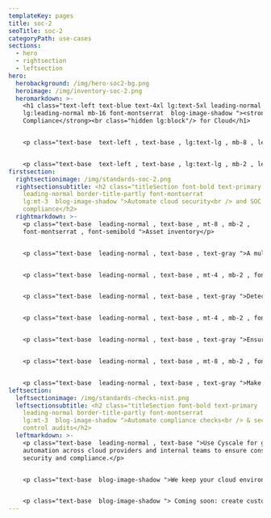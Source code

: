 ```yaml
---
templateKey: pages
title: soc-2
seoTitle: soc-2
categoryPath: use-cases
sections:
  - hero
  - rightsection
  - leftsection
hero:
  herobackground: /img/hero-soc2-bg.png
  heroimage: /img/inventory-soc-2.png
  heromarkdown: >-
    <h1 class="text-left text-blue text-4xl lg:text-5xl leading-normal
    lg:leading-normal mb-16 font-montserrat  blog-image-shadow "><strong>SOC 2
    Compliance</strong><br class="hidden lg:block"/> for Cloud</h1>


    <p class="text-base  text-left , text-base , lg:text-lg , mb-8 , leading-relaxed , text-gray ">Cyscale offers a powerful set of technical controls helping you prepare for a SOC 2 audit in areas such as security, availability, processing integrity, confidentiality and privacy.</p>


    <p class="text-base  text-left , text-base , lg:text-lg , mb-2 , leading-relaxed , text-gray ">Out-of-the-box policies that you can use for a solid security program.</p>
firstsection:
  rightsectionimage: /img/standards-soc-2.png
  rightsectionsubtitle: <h2 class="titleSection font-bold text-primary
    leading-normal border-title-partly font-montserrat
    lg:mt-3  blog-image-shadow ">Automate cloud security<br /> and SOC 2
    compliance</h2>
  rightmarkdown: >-
    <p class="text-base  leading-normal , text-base , mt-8 , mb-2 ,
    font-montserrat , font-semibold ">Asset inventory</p>


    <p class="text-base  leading-normal , text-base , text-gray ">A multi-cloud asset inventory enables the management of information assets. Easily filter the asset table and generate relevant inventory reports.</p>


    <p class="text-base  leading-normal , text-base , mt-4 , mb-2 , font-montserrat , font-semibold ">Identity and access management</p>


    <p class="text-base  leading-normal , text-base , text-gray ">Detect misconfigurations related to identities and access and ensure the implementation of Least Privilege and Separation of Duties. Get alerts on new findings.</p>


    <p class="text-base  leading-normal , text-base , mt-4 , mb-2 , font-montserrat , font-semibold ">Encryption</p>


    <p class="text-base  leading-normal , text-base , text-gray ">Ensure encryption with strong algorithms is used for data in-transit and at-rest.</p>


    <p class="text-base  leading-normal , text-base , mt-8 , mb-2 , font-montserrat , font-semibold ">Logging and monitoring</p>


    <p class="text-base  leading-normal , text-base , text-gray ">Make sure that your systems have logs activated and in place, to allow for the detection of anomalies.</p>
leftsection:
  leftsectionimage: /img/standards-checks-nist.png
  leftsectionsubtitle: <h2 class="titleSection font-bold text-primary
    leading-normal border-title-partly font-montserrat
    lg:mt-3  blog-image-shadow ">Automate compliance checks<br /> & security
    control audits</h2>
  leftmarkdown: >-
    <p class="text-base  leading-normal , text-base ">Use Cyscale for governance
    automation across cloud providers and internal teams to ensure consistent
    security and compliance.</p>


    <p class="text-base  blog-image-shadow ">We keep your cloud environments under continuous assessment and provide in-app security consultancy so that you make the most of your time and effort.</p>


    <p class="text-base  blog-image-shadow "> Coming soon: create custom Controls that tap into our Security Knowledge Graph™ and automate the security and compliance checks that matter most for your organization.</p>
---
```

